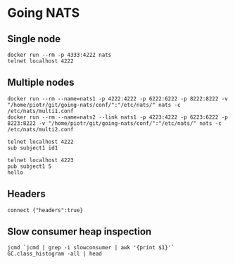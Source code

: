 # Going NATS

## Single node
```
docker run --rm -p 4333:4222 nats
telnet localhost 4222
```

## Multiple nodes
```
docker run --rm --name=nats1 -p 4222:4222 -p 6222:6222 -p 8222:8222 -v "/home/piotr/git/going-nats/conf/":"/etc/nats/" nats -c /etc/nats/multi1.conf
docker run --rm --name=nats2 --link nats1 -p 4223:4222 -p 6223:6222 -p 8223:8222 -v "/home/piotr/git/going-nats/conf/":"/etc/nats/" nats -c /etc/nats/multi2.conf
```

```
telnet localhost 4222
sub subject1 id1
```

```
telnet localhost 4223
pub subject1 5
hello
```

## Headers
```
connect {"headers":true}
```

## Slow consumer heap inspection
```
jcmd `jcmd | grep -i slowconsumer | awk '{print $1}'` GC.class_histogram -all | head
```
